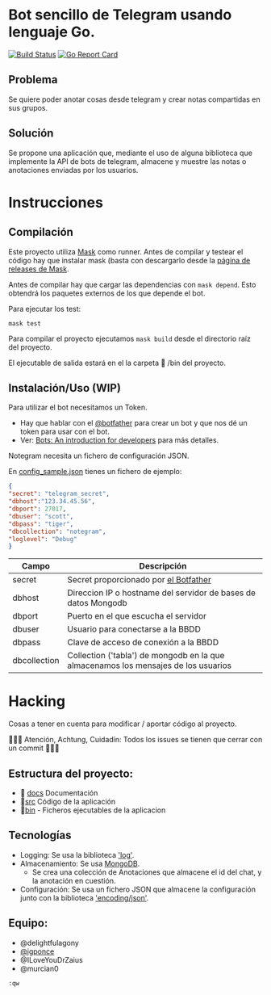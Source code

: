 # Bot sencillo de Telegram usando lenguaje Go.

[![Build Status](https://travis-ci.com/NoteGramBot/NoteGram.svg?branch=master)](https://travis-ci.com/NoteGramBot/NoteGram)
[![Go Report Card](https://goreportcard.com/badge/github.com/NoteGramBot/NoteGram)](https://goreportcard.com/report/github.com/NoteGramBot/NoteGram)

## Problema

Se quiere poder anotar cosas desde telegram y crear notas compartidas en sus
grupos.

## Solución

Se propone una aplicación que, mediante el uso de alguna biblioteca que implemente la
API de bots de telegram, almacene y muestre las notas o anotaciones enviadas por los usuarios.

# Instrucciones

## Compilación

Este proyecto utiliza [Mask](https://github.com/jakedeichert/mask) como runner.
Antes de compilar y testear el código hay que instalar mask (basta con descargarlo desde la [página de releases de Mask](https://github.com/jakedeichert/mask/releases).

Antes de compilar hay que cargar las dependencias con ```mask depend```. Esto obtendrá los paquetes externos de los que depende el bot.

Para ejecutar los test:
```
mask test
```

Para compilar el proyecto ejecutamos ```mask build``` desde el directorio raíz del proyecto.

El ejecutable de salida estará en el la carpeta 📁 /bin del proyecto.

## Instalación/Uso (WIP)

Para utilizar el bot necesitamos un Token.

- Hay que hablar con el [@botfather](https://t.me/botfather) para crear un bot
y que nos dé un token para usar con el bot.
- Ver: [Bots: An introduction for developers](https://core.telegram.org/bots) 
para más detalles.

Notegram necesita un fichero de configuración JSON. 

En [config_sample.json](./config_sample.json) tienes un fichero de ejemplo:


```json
{
"secret": "telegram_secret",
"dbhost":"123.34.45.56",
"dbport": 27017, 
"dbuser": "scott",
"dbpass": "tiger",
"dbcollection": "notegram",
"loglevel": "Debug"
}
```

| Campo | Descripción |
|-------|-------------|
| secret | Secret proporcionado por [el Botfather](https://web.telegram.org/#/im?p=@BotFather) |
| dbhost | Direccion IP o hostname del servidor de bases de datos Mongodb |
| dbport | Puerto en el que escucha el servidor |
| dbuser | Usuario para conectarse a la BBDD |
| dbpass | Clave de acceso de conexión a la BBDD |
| dbcollection | Collection ('tabla') de mongodb en la que almacenamos los mensajes de los usuarios |

# Hacking

Cosas a tener en cuenta para modificar / aportar código al proyecto.

🚨🚨🚨 Atención, Achtung, Cuidadín: Todos los issues se tienen que cerrar con un commit 🚨🚨🚨

## Estructura del proyecto:

- 📁 [docs](docs) Documentación
- 📁[src](src) Código de la aplicación
- 📁[bin](bin) - Ficheros ejecutables de la aplicacion

## Tecnologías

* Logging: Se usa la biblioteca ['log'](https://golang.org/pkg/log).
* Almacenamiento: Se usa [MongoDB](https://www.mongodb.com/es).
	* Se crea una colección de Anotaciones que almacene el id del chat, y la
	anotación en cuestión.
* Configuración: Se usa un fichero JSON que almacene la configuración junto
con la biblioteca ['encoding/json'](https://golang.org/pkg/encoding/json/).


## Equipo:

* @delightfulagony
* [@igponce](https://github.com/igponce)
* @ILoveYouDrZaius
* @murcian0

```:qw```
